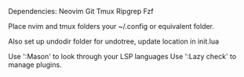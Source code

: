 Dependencies:
Neovim 
Git
Tmux
Ripgrep
Fzf

Place nvim and tmux folders your ~/.config or equivalent folder.

Also set up undodir folder for undotree, update location in init.lua

Use ':Mason' to look through your LSP languages
Use ':Lazy check' to manage plugins.

